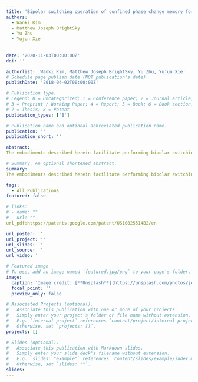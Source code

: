 ```yaml
---
title: 'Bipolar switching operation of confined phase change memory for a multi-level cell memory'
authors:
  - Wanki Kim
  - Matthew Joseph BrightSky
  - Yu Zhu
  - Yujun Xie
  
  
date: '2020-11-03T00:00:00Z'
doi: ''

authorlist: 'Wanki Kim, Matthew Joseph BrightSky, Yu Zhu, Yujun Xie'
# Schedule page publish date (NOT publication's date).
publishDate: '2018-04-02T00:00:00Z'

# Publication type.
# Legend: 0 = Uncategorized; 1 = Conference paper; 2 = Journal article;
# 3 = Preprint / Working Paper; 4 = Report; 5 = Book; 6 = Book section;
# 7 = Thesis; 8 = Patent
publication_types: ['8']

# Publication name and optional abbreviated publication name.
publication: ''
publication_short: ''

abstract: 
The embodiments described herein facilitate performing bipolar switching of a confined phase change memory (PCM) with a metallic liner, wherein the phase change memory and the metallic liner are located between a first electrode and a second electrode of a semiconductor structure, wherein a first voltage is applied to the first electrode while the second electrode is grounded, and wherein a second voltage is applied to the second electrode while the first electrode is grounded. The bipolar switching can be performed so as to produce a plurality of resistance states. Thus, this confined PCM can be utilized as a multi-level cell (MLC) memory.

# Summary. An optional shortened abstract.
summary: 
The embodiments described herein facilitate performing bipolar switching of a confined phase change memory (PCM) with a metallic liner, wherein the phase change memory and the metallic liner are located between a first electrode and a second electrode of a semiconductor structure, wherein a first voltage is applied to the first electrode while the second electrode is grounded, and wherein a second voltage is applied to the second electrode while the first electrode is grounded. The bipolar switching can be performed so as to produce a plurality of resistance states. Thus, this confined PCM can be utilized as a multi-level cell (MLC) memory.

tags:
  - All Publications
featured: false

# links:
# - name: ""
#   url: ""
url_pdf:https://patents.google.com/patent/US10825514B2/en

url_poster: ''
url_project: ''
url_slides: ''
url_source: ''
url_video: ''

# Featured image
# To use, add an image named `featured.jpg/png` to your page's folder.
image:
  caption: 'Image credit: [**Unsplash**](https://unsplash.com/photos/jdD8gXaTZsc)'
  focal_point: ''
  preview_only: false

# Associated Projects (optional).
#   Associate this publication with one or more of your projects.
#   Simply enter your project's folder or file name without extension.
#   E.g. `internal-project` references `content/project/internal-project/index.md`.
#   Otherwise, set `projects: []`.
projects: []

# Slides (optional).
#   Associate this publication with Markdown slides.
#   Simply enter your slide deck's filename without extension.
#   E.g. `slides: "example"` references `content/slides/example/index.md`.
#   Otherwise, set `slides: ""`.
slides:
---
```

